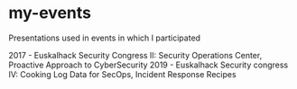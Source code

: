 # my-events
Presentations used in events in which I participated

2017 - Euskalhack Security Congress II: Security Operations Center, Proactive Approach to CyberSecurity
2019 - Euskalhack Security congress IV: Cooking Log Data for SecOps, Incident Response Recipes
